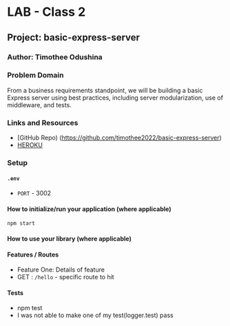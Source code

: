 # LAB - Class 2

## Project: basic-express-server

### Author: Timothee Odushina

### Problem Domain  

From a business requirements standpoint, we will be building a basic Express server using best practices, including server modularization, use of middleware, and tests.

### Links and Resources

- [GitHub Repo) (https://github.com/timothee2022/basic-express-server)
- [HEROKU](https://timothee-basic-express-server.herokuapp.com/)

### Setup

#### `.env` 
- `PORT` - 3002

#### How to initialize/run your application (where applicable)
`npm start`

#### How to use your library (where applicable)

#### Features / Routes

- Feature One: Details of feature
- GET : `/hello` - specific route to hit

#### Tests
- npm test
- I was not able to make one of my test(logger.test) pass


